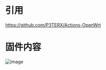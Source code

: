 # 引用
https://github.com/P3TERX/Actions-OpenWrt


# 固件内容
![image](https://github.com/user-attachments/assets/052a8f6d-4867-4ece-b8ec-af0b70f208bb)



